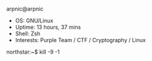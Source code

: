 arpnic@arpnic

- OS: GNU/Linux
- Uptime: 13 hours, 37 mins
- Shell: Zsh
- Interests: Purple Team / CTF / Cryptography / Linux

northstar:~$ kill -9 -1
